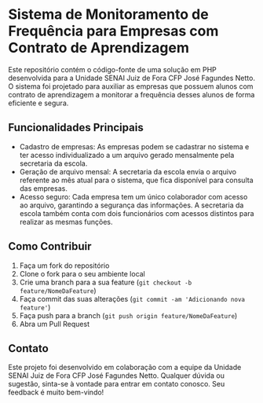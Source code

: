 # Sistema de Monitoramento de Frequência para Empresas com Contrato de Aprendizagem

Este repositório contém o código-fonte de uma solução em PHP desenvolvida para a Unidade SENAI Juiz de Fora CFP José Fagundes Netto. O sistema foi projetado para auxiliar as empresas que possuem alunos com contrato de aprendizagem a monitorar a frequência desses alunos de forma eficiente e segura.

## Funcionalidades Principais

- Cadastro de empresas: As empresas podem se cadastrar no sistema e ter acesso individualizado a um arquivo gerado mensalmente pela secretaria da escola.
- Geração de arquivo mensal: A secretaria da escola envia o arquivo referente ao mês atual para o sistema, que fica disponível para consulta das empresas.
- Acesso seguro: Cada empresa tem um único colaborador com acesso ao arquivo, garantindo a segurança das informações. A secretaria da escola também conta com dois funcionários com acessos distintos para realizar as mesmas funções.

## Como Contribuir

1. Faça um fork do repositório
2. Clone o fork para o seu ambiente local
3. Crie uma branch para a sua feature (`git checkout -b feature/NomeDaFeature`)
4. Faça commit das suas alterações (`git commit -am 'Adicionando nova feature'`)
5. Faça push para a branch (`git push origin feature/NomeDaFeature`)
6. Abra um Pull Request

## Contato

Este projeto foi desenvolvido em colaboração com a equipe da Unidade SENAI Juiz de Fora CFP José Fagundes Netto. Qualquer dúvida ou sugestão, sinta-se à vontade para entrar em contato conosco. Seu feedback é muito bem-vindo!

